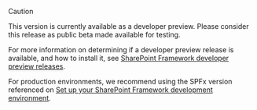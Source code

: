 
> [!CAUTION]
> This version is currently available as a developer preview. Please consider this release as public beta made available for testing.
>
> For more information on determining if a developer preview release is available, and how to install it, see [SharePoint Framework developer preview releases](/sharepoint/dev/spfx/developer-preview-beta-features).
>
> For production environments, we recommend using the SPFx version referenced on [Set up your SharePoint Framework development environment](/sharepoint/dev/spfx/set-up-your-development-environment).
